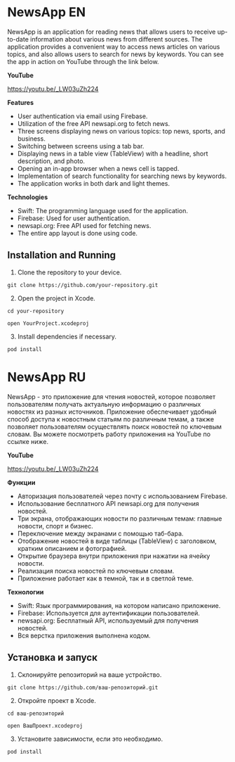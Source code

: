 # NewsApp EN

NewsApp is an application for reading news that allows users to receive up-to-date information about various
news from different sources. The application provides a convenient way to access news articles on various topics,
and also allows users to search for news by keywords.
You can see the app in action on YouTube through the link below.

**YouTube**

https://youtu.be/_LW03uZh224

**Features**

* User authentication via email using Firebase.
* Utilization of the free API newsapi.org to fetch news.
* Three screens displaying news on various topics: top news, sports, and business.
* Switching between screens using a tab bar.
* Displaying news in a table view (TableView) with a headline, short description, and photo.
* Opening an in-app browser when a news cell is tapped.
* Implementation of search functionality for searching news by keywords.
* The application works in both dark and light themes.

**Technologies**

* Swift: The programming language used for the application.
* Firebase: Used for user authentication.
* newsapi.org: Free API used for fetching news.
* The entire app layout is done using code.

## Installation and Running
1. Clone the repository to your device.

`git clone https://github.com/your-repository.git`

2. Open the project in Xcode.

`cd your-repository`

`open YourProject.xcodeproj`

3. Install dependencies if necessary.

`pod install`



# NewsApp RU

NewsApp - это приложение для чтения новостей, которое позволяет пользователям получать актуальную информацию о различных
новостях из разных источников. Приложение обеспечивает удобный способ доступа к новостным статьям по различным темам,
а также позволяет пользователям осуществлять поиск новостей по ключевым словам.
Вы можете посмотреть работу приложения на YouTube по ссылке ниже.

**YouTube**

https://youtu.be/_LW03uZh224

**Функции**

* Авторизация пользователей через почту с использованием Firebase.
* Использование бесплатного API newsapi.org для получения новостей.
* Три экрана, отображающих новости по различным темам: главные новости, спорт и бизнес.
* Переключение между экранами с помощью таб-бара.
* Отображение новостей в виде таблицы (TableView) с заголовком, кратким описанием и фотографией.
* Открытие браузера внутри приложения при нажатии на ячейку новости.
* Реализация поиска новостей по ключевым словам.
* Приложение работает как в темной, так и в светлой теме.

**Технологии**

* Swift: Язык программирования, на котором написано приложение.
* Firebase: Используется для аутентификации пользователей.
* newsapi.org: Бесплатный API, используемый для получения новостей.
* Вся верстка приложения выполнена кодом.

## Установка и запуск
1. Склонируйте репозиторий на ваше устройство.
   
`git clone https://github.com/ваш-репозиторий.git`

2. Откройте проект в Xcode.

`cd ваш-репозиторий`

`open ВашПроект.xcodeproj`

3. Установите зависимости, если это необходимо.

`pod install`



